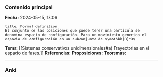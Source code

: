### Contenido principal

**Fecha:** 2024-05-15, 18:06

```ad-formal
title: Formal definition
El conjunto de las posiciones que puede tener una partícula se denomina espacio de configuración. Para un movimiento genérico el espacio de configuración es un subconjunto de $\mathbb{R}^3$
```

**Tema:** [[Sistemas conservativos unidimensionales#a) Trayectorias en el espacio de fases.]]
**Referencias:**
**Proposiciones:**
**Teoremas:**

---
### Anki
